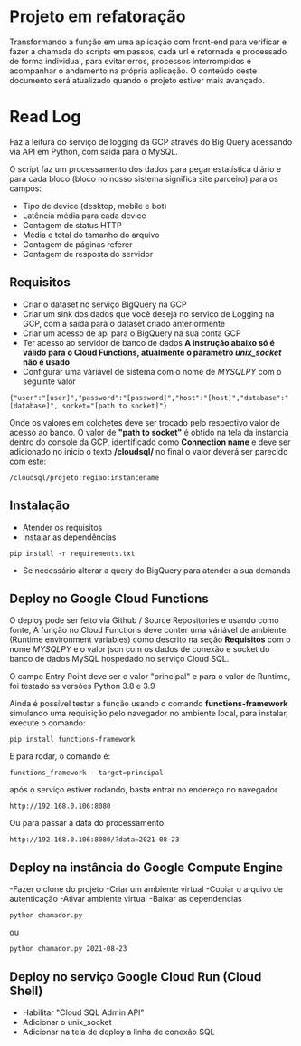 # Projeto em refatoração
Transformando a função em uma aplicação com front-end para verificar e fazer a chamada do scripts em passos, cada url é retornada e processado de forma individual, para evitar erros, processos interrompidos e acompanhar o andamento na própria aplicação. O conteúdo deste documento será atualizado quando o projeto estiver mais avançado.

# Read Log
Faz a leitura do serviço de logging da GCP através do Big Query acessando via API em Python, com saída para o MySQL.

O script faz um processamento dos dados para pegar estatística diário e para cada bloco (bloco no nosso sistema significa site parceiro) para os campos:
- Tipo de device (desktop, mobile e bot)
- Latência média para cada device
- Contagem de status HTTP
- Média e total do tamanho do arquivo
- Contagem de páginas referer
- Contagem de resposta do servidor

## Requisitos

- Criar o dataset no serviço BigQuery na GCP
- Criar um sink dos dados que você deseja no serviço de Logging na GCP, com a saída para o dataset criado anteriormente
- Criar um acesso de api para o BigQuery na sua conta GCP
- Ter acesso ao servidor de banco de dados
**A instrução abaixo só é válido para o Cloud Functions, atualmente o parametro *unix_socket* não é usado**
- Configurar uma váriável de sistema com o nome de *MYSQLPY* com o seguinte valor
```
{"user":"[user]","password":"[password]","host":"[host]","database":"[database]", socket="[path to socket]"}
```
Onde os valores em colchetes deve ser trocado pelo respectivo valor de acesso ao banco. O valor de **"path to socket"** é obtido na tela da instancia dentro do console da GCP, identificado como **Connection name** e deve ser adicionado no inicio o texto **/cloudsql/**
no final o valor deverá ser parecido com este:
```
/cloudsql/projeto:regiao:instancename
```

## Instalação
- Atender os requisitos
- Instalar as dependências
```
pip install -r requirements.txt
```
- Se necessário alterar a query do BigQuery para atender a sua demanda

## Deploy no Google Cloud Functions

O deploy pode ser feito via Github / Source Repositories e usando como fonte, A função no Cloud Functions deve conter uma váriável de ambiente (Runtime environment variables) como descrito na seção **Requisitos** com o nome *MYSQLPY* e o valor json com os dados de conexão e socket do banco de dados MySQL hospedado no serviço Cloud SQL.

O campo Entry Point deve ser o valor "principal" e para o valor de Runtime, foi testado as versões Python 3.8 e 3.9

Ainda é possível testar a função usando o comando **functions-framework** simulando uma requisição pelo navegador no ambiente local, para instalar, execute o comando:
```
pip install functions-framework
```

E para rodar, o comando é:
```
functions_framework --target=principal
```
 após o serviço estiver rodando, basta entrar no endereço no navegador
```
http://192.168.0.106:8080
```
Ou para passar a data do processamento:
```
http://192.168.0.106:8080/?data=2021-08-23
```
## Deploy na instância do Google Compute Engine
-Fazer o clone do projeto
-Criar um ambiente virtual
-Copiar o arquivo de autenticação
-Ativar ambiente virtual
-Baixar as dependencias
```
python chamador.py
```
ou
```
python chamador.py 2021-08-23
```
## Deploy no serviço Google Cloud Run (Cloud Shell)
- Habilitar "Cloud SQL Admin API"
- Adicionar o unix_socket
- Adicionar na tela de deploy a linha de conexão SQL